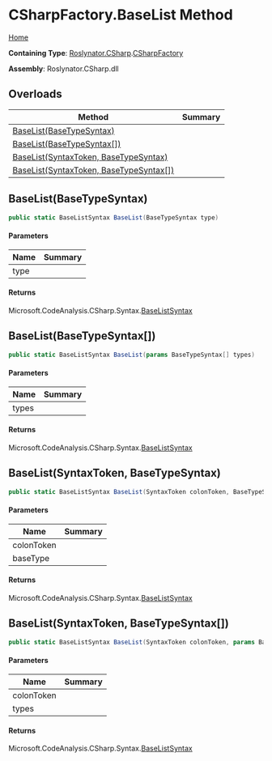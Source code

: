 # CSharpFactory\.BaseList Method

[Home](../../../../README.md)

**Containing Type**: [Roslynator.CSharp](../../README.md)\.[CSharpFactory](../README.md)

**Assembly**: Roslynator\.CSharp\.dll

## Overloads

| Method | Summary |
| ------ | ------- |
| [BaseList(BaseTypeSyntax)](#Roslynator_CSharp_CSharpFactory_BaseList_Microsoft_CodeAnalysis_CSharp_Syntax_BaseTypeSyntax_) | |
| [BaseList(BaseTypeSyntax\[\])](#Roslynator_CSharp_CSharpFactory_BaseList_Microsoft_CodeAnalysis_CSharp_Syntax_BaseTypeSyntax___) | |
| [BaseList(SyntaxToken, BaseTypeSyntax)](#Roslynator_CSharp_CSharpFactory_BaseList_Microsoft_CodeAnalysis_SyntaxToken_Microsoft_CodeAnalysis_CSharp_Syntax_BaseTypeSyntax_) | |
| [BaseList(SyntaxToken, BaseTypeSyntax\[\])](#Roslynator_CSharp_CSharpFactory_BaseList_Microsoft_CodeAnalysis_SyntaxToken_Microsoft_CodeAnalysis_CSharp_Syntax_BaseTypeSyntax___) | |

## BaseList\(BaseTypeSyntax\)<a name="Roslynator_CSharp_CSharpFactory_BaseList_Microsoft_CodeAnalysis_CSharp_Syntax_BaseTypeSyntax_"></a>

```csharp
public static BaseListSyntax BaseList(BaseTypeSyntax type)
```

#### Parameters

| Name | Summary |
| ---- | ------- |
| type | |

#### Returns

Microsoft\.CodeAnalysis\.CSharp\.Syntax\.[BaseListSyntax](https://docs.microsoft.com/en-us/dotnet/api/microsoft.codeanalysis.csharp.syntax.baselistsyntax)

## BaseList\(BaseTypeSyntax\[\]\)<a name="Roslynator_CSharp_CSharpFactory_BaseList_Microsoft_CodeAnalysis_CSharp_Syntax_BaseTypeSyntax___"></a>

```csharp
public static BaseListSyntax BaseList(params BaseTypeSyntax[] types)
```

#### Parameters

| Name | Summary |
| ---- | ------- |
| types | |

#### Returns

Microsoft\.CodeAnalysis\.CSharp\.Syntax\.[BaseListSyntax](https://docs.microsoft.com/en-us/dotnet/api/microsoft.codeanalysis.csharp.syntax.baselistsyntax)

## BaseList\(SyntaxToken, BaseTypeSyntax\)<a name="Roslynator_CSharp_CSharpFactory_BaseList_Microsoft_CodeAnalysis_SyntaxToken_Microsoft_CodeAnalysis_CSharp_Syntax_BaseTypeSyntax_"></a>

```csharp
public static BaseListSyntax BaseList(SyntaxToken colonToken, BaseTypeSyntax baseType)
```

#### Parameters

| Name | Summary |
| ---- | ------- |
| colonToken | |
| baseType | |

#### Returns

Microsoft\.CodeAnalysis\.CSharp\.Syntax\.[BaseListSyntax](https://docs.microsoft.com/en-us/dotnet/api/microsoft.codeanalysis.csharp.syntax.baselistsyntax)

## BaseList\(SyntaxToken, BaseTypeSyntax\[\]\)<a name="Roslynator_CSharp_CSharpFactory_BaseList_Microsoft_CodeAnalysis_SyntaxToken_Microsoft_CodeAnalysis_CSharp_Syntax_BaseTypeSyntax___"></a>

```csharp
public static BaseListSyntax BaseList(SyntaxToken colonToken, params BaseTypeSyntax[] types)
```

#### Parameters

| Name | Summary |
| ---- | ------- |
| colonToken | |
| types | |

#### Returns

Microsoft\.CodeAnalysis\.CSharp\.Syntax\.[BaseListSyntax](https://docs.microsoft.com/en-us/dotnet/api/microsoft.codeanalysis.csharp.syntax.baselistsyntax)

